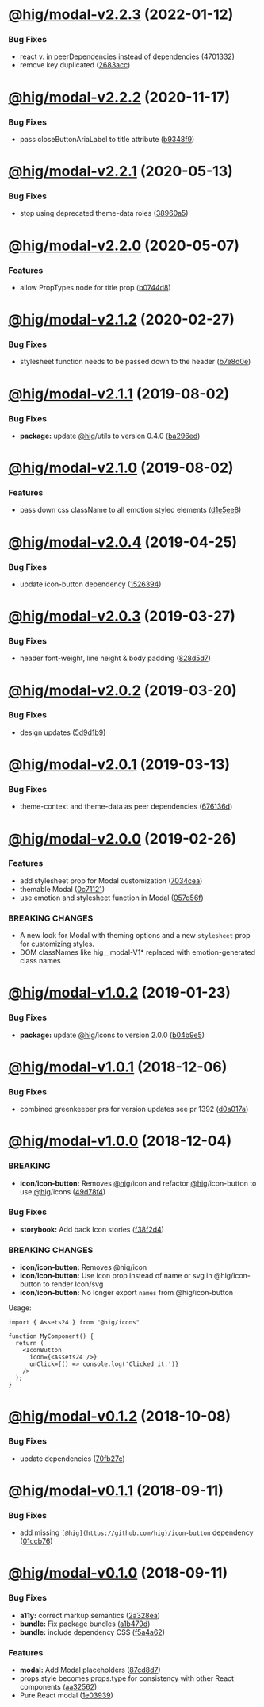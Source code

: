 # [@hig/modal-v2.2.3](https://github.com/Autodesk/hig/compare/@hig/modal@2.2.2...@hig/modal@2.2.3) (2022-01-12)


### Bug Fixes

*  react v. in peerDependencies instead of dependencies ([4701332](https://github.com/Autodesk/hig/commit/4701332))
* remove key duplicated ([2683acc](https://github.com/Autodesk/hig/commit/2683acc))

# [@hig/modal-v2.2.2](https://github.com/Autodesk/hig/compare/@hig/modal@2.2.1...@hig/modal@2.2.2) (2020-11-17)


### Bug Fixes

* pass closeButtonAriaLabel to title attribute ([b9348f9](https://github.com/Autodesk/hig/commit/b9348f9))

# [@hig/modal-v2.2.1](https://github.com/Autodesk/hig/compare/@hig/modal@2.2.0...@hig/modal@2.2.1) (2020-05-13)


### Bug Fixes

* stop using deprecated theme-data roles ([38960a5](https://github.com/Autodesk/hig/commit/38960a5))

# [@hig/modal-v2.2.0](https://github.com/Autodesk/hig/compare/@hig/modal@2.1.2...@hig/modal@2.2.0) (2020-05-07)


### Features

* allow PropTypes.node for title prop ([b0744d8](https://github.com/Autodesk/hig/commit/b0744d8))

# [@hig/modal-v2.1.2](https://github.com/Autodesk/hig/compare/@hig/modal@2.1.1...@hig/modal@2.1.2) (2020-02-27)


### Bug Fixes

* stylesheet function needs to be passed down to the header ([b7e8d0e](https://github.com/Autodesk/hig/commit/b7e8d0e))

# [@hig/modal-v2.1.1](https://github.com/Autodesk/hig/compare/@hig/modal@2.1.0...@hig/modal@2.1.1) (2019-08-02)


### Bug Fixes

* **package:** update [@hig](https://github.com/hig)/utils to version 0.4.0 ([ba296ed](https://github.com/Autodesk/hig/commit/ba296ed))

# [@hig/modal-v2.1.0](https://github.com/Autodesk/hig/compare/@hig/modal@2.0.4...@hig/modal@2.1.0) (2019-08-02)


### Features

* pass down css className to all emotion styled elements ([d1e5ee8](https://github.com/Autodesk/hig/commit/d1e5ee8))

# [@hig/modal-v2.0.4](https://github.com/Autodesk/hig/compare/@hig/modal@2.0.3...@hig/modal@2.0.4) (2019-04-25)


### Bug Fixes

* update icon-button dependency ([1526394](https://github.com/Autodesk/hig/commit/1526394))

# [@hig/modal-v2.0.3](https://github.com/Autodesk/hig/compare/@hig/modal@2.0.2...@hig/modal@2.0.3) (2019-03-27)


### Bug Fixes

* header font-weight, line height & body padding ([828d5d7](https://github.com/Autodesk/hig/commit/828d5d7))

# [@hig/modal-v2.0.2](https://github.com/Autodesk/hig/compare/@hig/modal@2.0.1...@hig/modal@2.0.2) (2019-03-20)


### Bug Fixes

* design updates ([5d9d1b9](https://github.com/Autodesk/hig/commit/5d9d1b9))

# [@hig/modal-v2.0.1](https://github.com/Autodesk/hig/compare/@hig/modal@2.0.0...@hig/modal@2.0.1) (2019-03-13)


### Bug Fixes

* theme-context and theme-data as peer dependencies ([676136d](https://github.com/Autodesk/hig/commit/676136d))

# [@hig/modal-v2.0.0](https://github.com/Autodesk/hig/compare/@hig/modal@1.0.2...@hig/modal@2.0.0) (2019-02-26)


### Features

* add stylesheet prop for Modal customization ([7034cea](https://github.com/Autodesk/hig/commit/7034cea))
* themable Modal ([0c71121](https://github.com/Autodesk/hig/commit/0c71121))
* use emotion and stylesheet function in Modal ([057d56f](https://github.com/Autodesk/hig/commit/057d56f))


### BREAKING CHANGES

* A new look for Modal with theming options and a new `stylesheet` prop
for customizing styles.
* DOM classNames like hig__modal-V1* replaced with
emotion-generated class names

# [@hig/modal-v1.0.2](https://github.com/Autodesk/hig/compare/@hig/modal@1.0.1...@hig/modal@1.0.2) (2019-01-23)


### Bug Fixes

* **package:** update [@hig](https://github.com/hig)/icons to version 2.0.0 ([b04b9e5](https://github.com/Autodesk/hig/commit/b04b9e5))

# [@hig/modal-v1.0.1](https://github.com/Autodesk/hig/compare/@hig/modal@1.0.0...@hig/modal@1.0.1) (2018-12-06)


### Bug Fixes

* combined greenkeeper prs for version updates see pr 1392 ([d0a017a](https://github.com/Autodesk/hig/commit/d0a017a))

# [@hig/modal-v1.0.0](https://github.com/Autodesk/hig/compare/@hig/modal@0.1.2...@hig/modal@1.0.0) (2018-12-04)


### BREAKING

* **icon/icon-button:** Removes [@hig](https://github.com/hig)/icon and refactor [@hig](https://github.com/hig)/icon-button to use [@hig](https://github.com/hig)/icons ([49d78f4](https://github.com/Autodesk/hig/commit/49d78f4))


### Bug Fixes

* **storybook:** Add back Icon stories ([f38f2d4](https://github.com/Autodesk/hig/commit/f38f2d4))


### BREAKING CHANGES

* **icon/icon-button:** Removes @hig/icon
* **icon/icon-button:** Use icon prop instead of name or svg in @hig/icon-button to render Icon/svg
* **icon/icon-button:** No longer export `names` from @hig/icon-button

Usage:
```
import { Assets24 } from "@hig/icons"

function MyComponent() {
  return (
    <IconButton
      icon={<Assets24 />}
      onClick={() => console.log('Clicked it.')}
    />
  );
}
```

# [@hig/modal-v0.1.2](https://github.com/Autodesk/hig/compare/@hig/modal@0.1.1...@hig/modal@0.1.2) (2018-10-08)


### Bug Fixes

* update dependencies ([70fb27c](https://github.com/Autodesk/hig/commit/70fb27c))

# [@hig/modal-v0.1.1](https://github.com/Autodesk/hig/compare/@hig/modal@0.1.0...@hig/modal@0.1.1) (2018-09-11)


### Bug Fixes

* add missing `[@hig](https://github.com/hig)/icon-button` dependency ([01ccb76](https://github.com/Autodesk/hig/commit/01ccb76))

# [@hig/modal-v0.1.0](https://github.com/Autodesk/hig/compare/@hig/modal@0.0.0...@hig/modal@0.1.0) (2018-09-11)


### Bug Fixes

* **a11y:** correct markup semantics ([2a328ea](https://github.com/Autodesk/hig/commit/2a328ea))
* **bundle:** Fix package bundles ([a1b479d](https://github.com/Autodesk/hig/commit/a1b479d))
* **bundle:** include dependency CSS ([f5a4a62](https://github.com/Autodesk/hig/commit/f5a4a62))


### Features

* **modal:** Add Modal placeholders ([87cd8d7](https://github.com/Autodesk/hig/commit/87cd8d7))
* props.style becomes props.type for consistency with other React components ([aa32562](https://github.com/Autodesk/hig/commit/aa32562))
* Pure React modal ([1e03939](https://github.com/Autodesk/hig/commit/1e03939))
